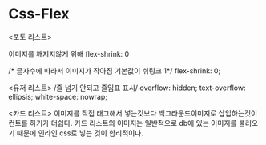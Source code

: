 # Css-Flex

<포토 리스트>

이미지를 깨지지않게 위해 flex-shrink: 0

/* 글자수에 따라서 이미지가 작아짐 기본값이 쉬링크 1*/
flex-shrink: 0;

<유저 리스트>
/줄 넘기 안되고 줄임표 표시/
overflow: hidden;
text-overflow: ellipsis;
white-space: nowrap;

<카드 리스트>
이미지를 직접 태그해서 넣는것보다 
백그라운드이미지로 삽입하는것이 컨트롤 하기가 더쉽다.
카드 리스트의 이미지는
일반적으로 db에 있는 이미지를 불러오기 때문에
인라인 css로 넣는 것이 합리적이다.
